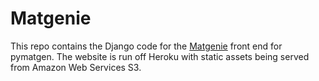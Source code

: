 Matgenie
========

This repo contains the Django code for the [Matgenie](https://matgenie.materialsvirtuallab.org) front end for pymatgen.
The website is run off Heroku with static assets being served from Amazon Web Services S3.

